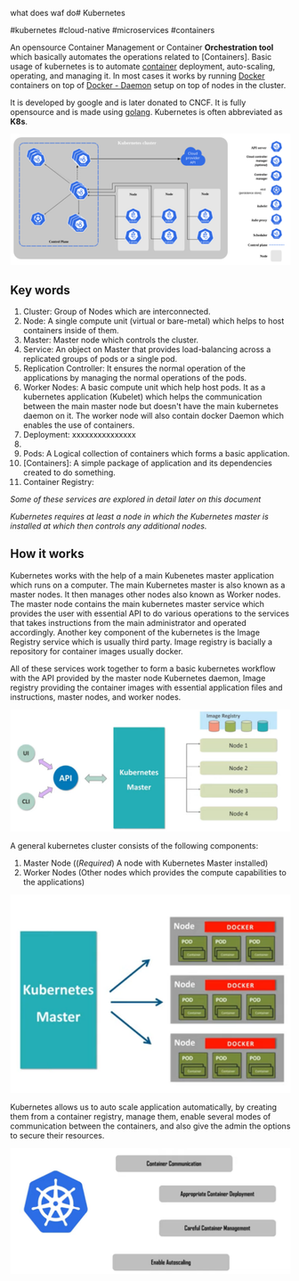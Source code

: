 what does waf do# Kubernetes

#kubernetes #cloud-native #microservices #containers

An opensource Container Management or Container **Orchestration tool** which basically automates the operations related to [Containers]. Basic usage of kubernetes is to automate [container](container) deployment, auto-scaling, operating, and managing it. In most cases it works by running [Docker](Microservice%20Architecture/Docker/Docker.md) containers on top of [Docker - Daemon](Microservice%20Architecture/Docker/Docker%20-%20Daemon.md) setup on top of nodes in the cluster.

It is developed by google and is later donated to CNCF. It is fully opensource and is made using [golang](golang). Kubernetes is often abbreviated as **K8s**.

![Pasted image 20221016000801](Microservice%20Architecture/Attachments/Pasted%20image%2020221016000801.png)


## Key words
1. Cluster: Group of Nodes which are interconnected.
2. Node: A single compute unit (virtual or bare-metal) which helps to host containers inside of them.
3. Master: Master node which controls the cluster.
4. Service: An object on Master that provides load-balancing across a replicated groups of pods or a single pod.
5. Replication Controller: It ensures the normal operation of the applications by managing the normal operations of the pods.
6. Worker Nodes: A basic compute unit which help host pods. It as a kubernetes application (Kubelet) which helps the communication between the main master node but doesn't have the main kubernetes daemon on it. The worker node will also contain docker Daemon which enables the use of containers.
7. Deployment: xxxxxxxxxxxxxxx
8. 
9. Pods: A Logical collection of containers which forms a basic application.
10. [Containers]: A simple package of application and its dependencies created to do something.
11. Container Registry: 

*Some of these services are explored in detail later on this document*

*Kubernetes requires at least a node in which the Kubernetes master is installed at which then controls any additional nodes.*

## How it works
Kubernetes works with the help of a main Kubenetes master application which runs on a computer. The main Kubernetes master is also known as a master nodes. It then manages other nodes also known as Worker nodes. The master node contains the main kubernetes master service which provides the user with essential API to do various operations to the services that takes instructions from the main administrator and operated accordingly. Another key component of the kubernetes is the Image Registry service which is usually third party. Image registry is bacially a repository for container images usually docker.

All of these services work together to form a basic kubernetes workflow with the API provided by the master node Kubernetes daemon, Image registry providing the container images with essential application files and instructions, master nodes, and worker nodes.

![Pasted image 20220928221909](Microservice%20Architecture/Attachments/Pasted%20image%2020220928221909.png)

A general kubernetes cluster consists of the following components:
1. Master Node ((*Required*) A node with Kubernetes Master installed)
2. Worker Nodes (Other nodes which provides the compute capabilities to the applications)

![Pasted image 20220928223829](Microservice%20Architecture/Attachments/Pasted%20image%2020220928223829.png)


Kubernetes allows us to auto scale application automatically, by creating them from a container registry, manage them, enable several modes of communication between the containers, and also give the admin the options to secure their resources. 

![Pasted image 20220928221530](Microservice%20Architecture/Attachments/Pasted%20image%2020220928221530.png)